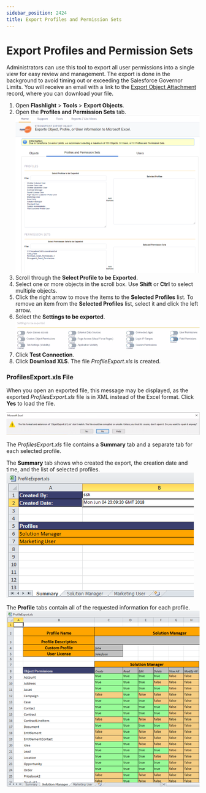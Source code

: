 ```yaml
---
sidebar_position: 2424
title: Export Profiles and Permission Sets
---
```


# Export Profiles and Permission Sets

Administrators can use this tool to export all user permissions into a single view for easy review and management. The export is done in the background to avoid timing out or exceeding the Salesforce Governor Limits. You will receive an email with a link to the [Export Object Attachment](export_object_attachment_records "Open Export Object Attachment record") record, where you can download your file.

1. Open **Flashlight** > **Tools** > **Export Objects**.
2. Open the **Profiles and Permission Sets** tab.  
   ![](../../../../static/images/StrongpointSalesforceFlashlight/Content/Resources/Images/export_profile_ui_800x685.png)
3. Scroll through the **Select Profile to be Exported**.
4. Select one or more objects in the scroll box. Use **Shift** or **Ctrl** to select multiple objects.
5. Click the right arrow to move the items to the **Selected Profiles** list. To remove an item from the **Selected Profiles** list, select it and click the left arrow.
6. Select the **Settings to be exported**.  
   ![](../Resources/Images/export_profile_ui_settings.PNG)
7. Click **Test Connection**.
8. Click **Download XLS**. The file *ProfileExport.xls* is created.

### ProfilesExport.xls File

When you open an exported file, this message may be displayed, as the exported *ProfilesExport.xls* file is in XML instead of the Excel format. Click **Yes** to load the file.

![](../../../../static/images/StrongpointSalesforceFlashlight/Content/Resources/Images/export_excel_error_msg.png "Excel error message - Click Yes to continue.")

The *ProfilesExport.xls* file contains a **Summary** tab and a separate tab for each selected profile.

The **Summary** tab shows who created the export, the creation date and time, and the list of selected profiles.  
![](../../../../static/images/StrongpointSalesforceFlashlight/Content/Resources/Images/export_profile_summary.png)

The **Profile** tabs contain all of the requested information for each profile. ![](../../../../static/images/StrongpointSalesforceFlashlight/Content/Resources/Images/export_profile_profile_800x728.png)